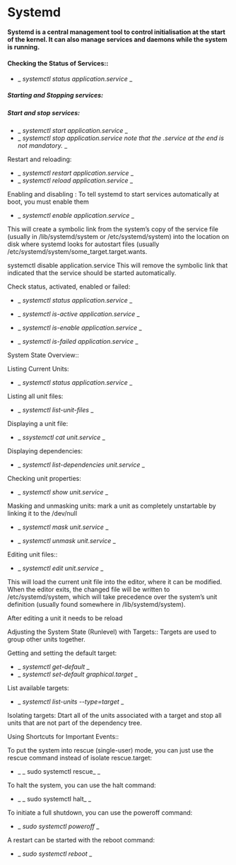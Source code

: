 # Systemd 
**Systemd is a central management tool to control initialisation at the start of the kernel. It can also manage services and daemons while the system is running.**


#### Checking the Status of Services::
- _ _systemctl status application.service_ _


##### Starting and Stopping services:

##### Start and stop services:

- _ _systemctl start application.service_ _
- _ _systemctl stop application.service		note that the .service at the end is not mandatory._ _


Restart and reloading:

- _ _systemctl restart application.service_ _
- _ _systemctl reload application.service_ _


Enabling and disabling : To tell systemd to start services automatically at boot, you must enable them

- _ _systemctl enable application.service_ _

This will create a symbolic link from the system’s copy of the service file (usually in /lib/systemd/system or /etc/systemd/system) into the location on disk where systemd looks for autostart files (usually /etc/systemd/system/some_target.target.wants.

systemctl disable application.service
This will remove the symbolic link that indicated that the service should be started automatically.

Check status, activated, enabled or failed:

- _ _systemctl status application.service_ _

- _ _systemctl is-active application.service_ _

- _ _systemctl is-enable application.service_ _

- _ _systemctl is-failed application.service_ _


System State Overview::

Listing Current Units:

- _ _systemctl status application.service_ _


Listing all unit files:

- _ _systemctl list-unit-files_ _

Displaying a unit file:

- _ _ssystemctl cat unit.service_ _

Displaying dependencies:

- _ _systemctl list-dependencies unit.service_ _


Checking unit properties:

- _ _systemctl show unit.service_ _

Masking and unmasking units: mark a unit as completely unstartable by linking it to the /dev/null

- _ _systemctl mask unit.service_ _

- _ _systemctl unmask unit.service_ _


Editing unit files::

- _ _systemctl edit unit.service_ _

This will load the current unit file into the editor, where it can be modified. When the editor exits, the changed file will be written to /etc/systemd/system, which will take precedence over the system’s unit definition (usually found somewhere in /lib/systemd/system).

After editing a unit it needs to be reload

Adjusting the System State (Runlevel) with Targets::
Targets are used to group other units together. 



Getting and setting the default target:

- _ _systemctl get-default_ _
- _ _systemctl set-default graphical.target_ _

List available targets:
- _ _systemctl list-units --type=target_ _

Isolating targets: Dtart all of the units associated with a target and stop all units that are not part of the dependency tree. 


Using Shortcuts for Important Events::

To put the system into rescue (single-user) mode, you can just use the rescue command instead of isolate rescue.target:

- _ _ sudo systemctl rescue_ _

To halt the system, you can use the halt command:

- _ _ sudo systemctl halt_ _

 

To initiate a full shutdown, you can use the poweroff command:

- _ _sudo systemctl poweroff_ _

A restart can be started with the reboot command:

  - _ _sudo systemctl reboot_ _




